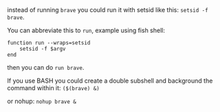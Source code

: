 instead of running `brave` you could run it with setsid like this: `setsid -f brave`.

You can abbreviate this to `run`, example using fish shell:

    function run --wraps=setsid
        setsid -f $argv
    end

then you can do `run brave`.

If you use BASH you could create a double subshell and background the command within it: `($(brave) &)`

or nohup: `nohup brave &`
